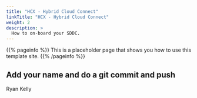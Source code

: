 ```yaml
---
title: "HCX - Hybrid Cloud Connect"
linkTitle: "HCX - Hybrid Cloud Connect"
weight: 2
description: >
  How to on-board your SDDC. 
---
```


{{% pageinfo %}}
This is a placeholder page that shows you how to use this template site.
{{% /pageinfo %}}



## Add your name and do a git commit and push

Ryan Kelly

